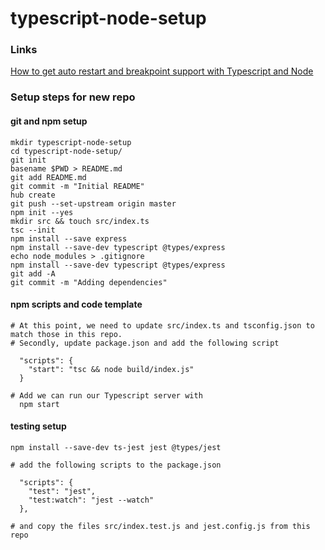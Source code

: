 # typescript-node-setup

### Links

[How to get auto restart and breakpoint support with Typescript and Node](https://medium.com/aherforth/how-to-get-auto-restart-and-breakpoint-support-with-typescript-and-node-5af589dd8687)


### Setup steps for new repo

#### git and npm setup
```
mkdir typescript-node-setup
cd typescript-node-setup/
git init
basename $PWD > README.md
git add README.md
git commit -m "Initial README"
hub create
git push --set-upstream origin master
npm init --yes
mkdir src && touch src/index.ts
tsc --init
npm install --save express
npm install --save-dev typescript @types/express
echo node_modules > .gitignore
npm install --save-dev typescript @types/express
git add -A
git commit -m "Adding dependencies"
```

#### npm scripts and code template
```
# At this point, we need to update src/index.ts and tsconfig.json to match those in this repo.
# Secondly, update package.json and add the following script

  "scripts": {
    "start": "tsc && node build/index.js"
  }

# Add we can run our Typescript server with
  npm start
```

#### testing setup
```
npm install --save-dev ts-jest jest @types/jest
```

```
# add the following scripts to the package.json

  "scripts": {
    "test": "jest",
    "test:watch": "jest --watch"
  },
```

```
# and copy the files src/index.test.js and jest.config.js from this repo
```
